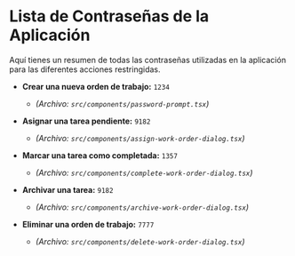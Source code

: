 # Lista de Contraseñas de la Aplicación

Aquí tienes un resumen de todas las contraseñas utilizadas en la aplicación para las diferentes acciones restringidas.

- **Crear una nueva orden de trabajo:** `1234`
  - *(Archivo: `src/components/password-prompt.tsx`)*

- **Asignar una tarea pendiente:** `9182`
  - *(Archivo: `src/components/assign-work-order-dialog.tsx`)*

- **Marcar una tarea como completada:** `1357`
  - *(Archivo: `src/components/complete-work-order-dialog.tsx`)*

- **Archivar una tarea:** `9182`
  - *(Archivo: `src/components/archive-work-order-dialog.tsx`)*

- **Eliminar una orden de trabajo:** `7777`
  - *(Archivo: `src/components/delete-work-order-dialog.tsx`)*
